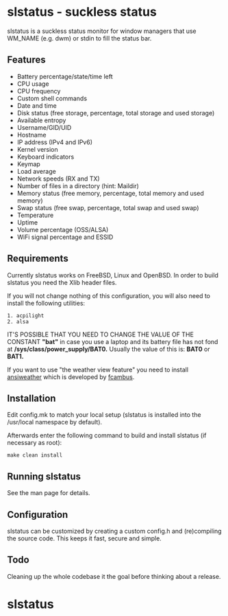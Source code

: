 **slstatus - suckless status**
==========================
slstatus is a suckless status monitor for window managers that use WM_NAME
(e.g. dwm) or stdin to fill the status bar.


**Features**
--------
- Battery percentage/state/time left
- CPU usage
- CPU frequency
- Custom shell commands
- Date and time
- Disk status (free storage, percentage, total storage and used storage)
- Available entropy
- Username/GID/UID
- Hostname
- IP address (IPv4 and IPv6)
- Kernel version
- Keyboard indicators
- Keymap
- Load average
- Network speeds (RX and TX)
- Number of files in a directory (hint: Maildir)
- Memory status (free memory, percentage, total memory and used memory)
- Swap status (free swap, percentage, total swap and used swap)
- Temperature
- Uptime
- Volume percentage (OSS/ALSA)
- WiFi signal percentage and ESSID


**Requirements**
------------
Currently slstatus works on FreeBSD, Linux and OpenBSD.
In order to build slstatus you need the Xlib header files.

If you will not change nothing of this configuration, you will also need to install the following utilities:
```
1. acpilight
2. alsa
```
IT'S POSSIBLE THAT YOU NEED TO CHANGE THE VALUE OF THE CONSTANT **"bat"** in case you use a laptop and
its battery file has not fond at **/sys/class/power_supply/BAT0.** Usually the value of this is: **BAT0** or **BAT1.**

If you want to use "the weather view feature" you need to install [ansiweather](https://github.com/brookiestein/ansiweather) 
which is developed by [fcambus](https://github.com/fcambus).

Installation
------------
Edit config.mk to match your local setup (slstatus is installed into the
/usr/local namespace by default).

Afterwards enter the following command to build and install slstatus (if
necessary as root):

    make clean install


Running slstatus
----------------
See the man page for details.


Configuration
-------------
slstatus can be customized by creating a custom config.h and (re)compiling the
source code. This keeps it fast, secure and simple.

Todo
----
Cleaning up the whole codebase it the goal before thinking about a release.
# slstatus
